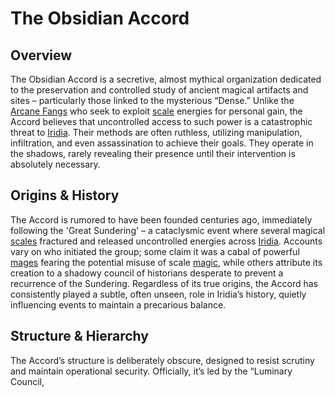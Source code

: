 # The Obsidian Accord

## Overview

The Obsidian Accord is a secretive, almost mythical organization dedicated to the preservation and controlled study of ancient magical artifacts and sites – particularly those linked to the mysterious “Dense.” Unlike the [Arcane Fangs](/structure/society/factions/arcane-fangs.md) who seek to exploit [scale](/geography/landmark/scale.md) energies for personal gain, the Accord believes that uncontrolled access to such power is a catastrophic threat to [Iridia](/geography/world/iridia.md). Their methods are often ruthless, utilizing manipulation, infiltration, and even assassination to achieve their goals. They operate in the shadows, rarely revealing their presence until their intervention is absolutely necessary.

## Origins & History

The Accord is rumored to have been founded centuries ago, immediately following the 'Great Sundering' – a cataclysmic event where several magical [scales](/geography/landmark/scale.md) fractured and released uncontrolled energies across [Iridia](/geography/world/iridia.md). Accounts vary on who initiated the group; some claim it was a cabal of powerful [mages](/raw/20250504/mage/mages.md) fearing the potential misuse of scale [magic](/structure/mechanic/magic.md), while others attribute its creation to a shadowy council of historians desperate to prevent a recurrence of the Sundering. Regardless of its true origins, the Accord has consistently played a subtle, often unseen, role in Iridia’s history, quietly influencing events to maintain a precarious balance.

## Structure & Hierarchy

The Accord’s structure is deliberately obscure, designed to resist scrutiny and maintain operational security. Officially, it’s led by the “Luminary Council,

